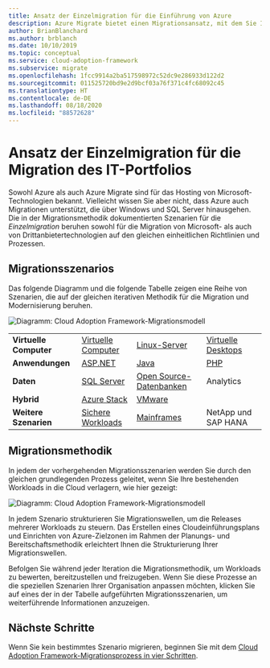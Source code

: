 ```yaml
---
title: Ansatz der Einzelmigration für die Einführung von Azure
description: Azure Migrate bietet einen Migrationsansatz, mit dem Sie Ihr gesamtes IT-Portfolio migrieren und modernisieren können.
author: BrianBlanchard
ms.author: brblanch
ms.date: 10/10/2019
ms.topic: conceptual
ms.service: cloud-adoption-framework
ms.subservice: migrate
ms.openlocfilehash: 1fcc9914a2ba517598972c52dc9e286933d122d2
ms.sourcegitcommit: 011525720bd9e2d9bcf03a76f371c4fc68092c45
ms.translationtype: HT
ms.contentlocale: de-DE
ms.lasthandoff: 08/18/2020
ms.locfileid: "88572628"
---
```

<!-- docsTest:ignore "One Migration" -->
<!-- cSpell:ignore HANA -->

# <a name="the-one-migration-approach-to-migrating-the-it-portfolio"></a>Ansatz der Einzelmigration für die Migration des IT-Portfolios

Sowohl Azure als auch Azure Migrate sind für das Hosting von Microsoft-Technologien bekannt. Vielleicht wissen Sie aber nicht, dass Azure auch Migrationen unterstützt, die über Windows und SQL Server hinausgehen. Die in der Migrationsmethodik dokumentierten Szenarien für die *Einzelmigration* beruhen sowohl für die Migration von Microsoft- als auch von Drittanbietertechnologien auf den gleichen einheitlichen Richtlinien und Prozessen.

## <a name="migration-scenarios"></a>Migrationsszenarios

Das folgende Diagramm und die folgende Tabelle zeigen eine Reihe von Szenarien, die auf der gleichen iterativen Methodik für die Migration und Modernisierung beruhen.

![Diagramm: Cloud Adoption Framework-Migrationsmodell](../_images/migrate/one-migrate.png)

| | | | |
|---------|---------|---------|---------|
| **Virtuelle Computer** | [Virtuelle Computer](../migrate/azure-best-practices/contoso-migration-rehost-vm.md) | [Linux-Server](../migrate/azure-best-practices/contoso-migration-rehost-linux-vm.md) | [Virtuelle Desktops](./wvd/index.md) |
| **Anwendungen** | [ASP.NET](../migrate/azure-best-practices/contoso-migration-refactor-web-app-sql.md) | [Java](/azure/java/migration-overview?bc=%2fazure%2fcloud-adoption-framework%2f_bread%2ftoc.json&toc=%2fazure%2fcloud-adoption-framework%2ftoc.json) | [PHP](../migrate/azure-best-practices/contoso-migration-refactor-linux-app-service-mysql.md) |
| **Daten** | [SQL Server](../migrate/azure-best-practices/contoso-migration-rehost-vm-sql-managed-instance.md) | [Open Source-Datenbanken](../migrate/azure-best-practices/sql-migration.md) | Analytics |
| **Hybrid** | [Azure Stack](./azure-stack/index.md) | [VMware](../migrate/azure-best-practices/vmware-host.md) | |
| **Weitere Szenarien** | [Sichere Workloads](../migrate/azure-best-practices/migrate-best-practices-security-management.md) | [Mainframes](../infrastructure/mainframe-migration/index.md) | NetApp und SAP HANA |

## <a name="migration-methodology"></a>Migrationsmethodik

In jedem der vorhergehenden Migrationsszenarien werden Sie durch den gleichen grundlegenden Prozess geleitet, wenn Sie Ihre bestehenden Workloads in die Cloud verlagern, wie hier gezeigt:

![Diagramm: Cloud Adoption Framework-Migrationsmodell](../_images/migrate/methodology.png)

In jedem Szenario strukturieren Sie Migrationswellen, um die Releases mehrerer Workloads zu steuern. Das Erstellen eines Cloudeinführungsplans und Einrichten von Azure-Zielzonen im Rahmen der Planungs- und Bereitschaftsmethodik erleichtert Ihnen die Strukturierung Ihrer Migrationswellen.

Befolgen Sie während jeder Iteration die Migrationsmethodik, um Workloads zu bewerten, bereitzustellen und freizugeben. Wenn Sie diese Prozesse an die speziellen Szenarien Ihrer Organisation anpassen möchten, klicken Sie auf eines der in der Tabelle aufgeführten Migrationsszenarien, um weiterführende Informationen anzuzeigen.

## <a name="next-steps"></a>Nächste Schritte

Wenn Sie kein bestimmtes Szenario migrieren, beginnen Sie mit dem [Cloud Adoption Framework-Migrationsprozess in vier Schritten](../migrate/index.md).
